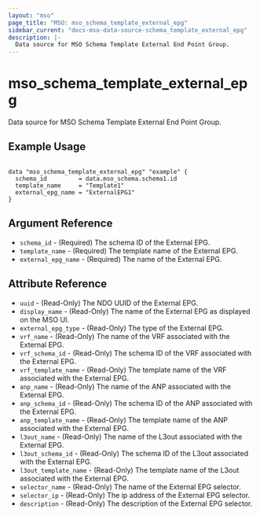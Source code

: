 ```yaml
---
layout: "mso"
page_title: "MSO: mso_schema_template_external_epg"
sidebar_current: "docs-mso-data-source-schema_template_external_epg"
description: |-
  Data source for MSO Schema Template External End Point Group.
---
```


# mso_schema_template_external_epg #

Data source for MSO Schema Template External End Point Group.

## Example Usage ##

```hcl

data "mso_schema_template_external_epg" "example" {
  schema_id         = data.mso_schema.schema1.id
  template_name     = "Template1"
  external_epg_name = "ExternalEPG1"
}

```

## Argument Reference ##

* `schema_id` - (Required) The schema ID of the External EPG.
* `template_name` - (Required) The template name of the External EPG.
* `external_epg_name` - (Required) The name of the External EPG.

## Attribute Reference ##

* `uuid` - (Read-Only) The NDO UUID of the External EPG.
* `display_name` - (Read-Only) The name of the External EPG as displayed on the MSO UI.
* `external_epg_type` - (Read-Only) The type of the External EPG.
* `vrf_name` - (Read-Only) The name of the VRF associated with the External EPG.
* `vrf_schema_id` - (Read-Only) The schema ID of the VRF associated with the External EPG.
* `vrf_template_name` - (Read-Only) The template name of the VRF associated with the External EPG.
* `anp_name` - (Read-Only) The name of the ANP associated with the External EPG.
* `anp_schema_id` - (Read-Only) The schema ID of the ANP associated with the External EPG.
* `anp_template_name` - (Read-Only) The template name of the ANP associated with the External EPG.
* `l3out_name` - (Read-Only) The name of the L3out associated with the External EPG.
* `l3out_schema_id` - (Read-Only) The schema ID of the L3out associated with the External EPG.
* `l3out_template_name` - (Read-Only) The template name of the L3out associated with the External EPG.
* `selector_name` - (Read-Only) The name of the External EPG selector.
* `selector_ip` - (Read-Only) The ip address of the External EPG selector.
* `description` - (Read-Only) The description of the External EPG selector.
